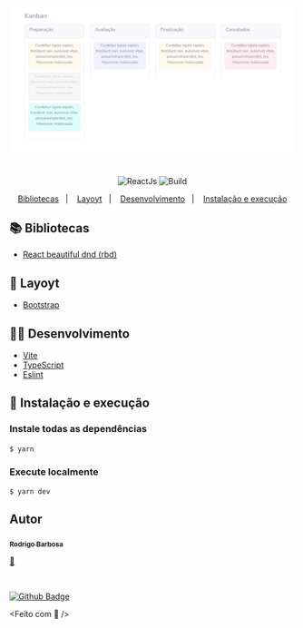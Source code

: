 <p align="center">
    <img
      alt="API Node"
      title="API Node"
      src="images/kanban.png"
    />
</p>

<h1></h1>

<p align="center">
  <img alt="ReactJs" src="https://img.shields.io/badge/ReactJs-%3E%3D%2017-green?style=flat-square" />
  <img alt="Build" src="https://img.shields.io/badge/build-passing-green?style=flat-square" />
</p>

<p align="center">
  <a href="#-bibliotecas">Bibliotecas</a>&nbsp;&nbsp;&nbsp;|&nbsp;&nbsp;&nbsp;
  <a href="#-layoyt">Layoyt</a>&nbsp;&nbsp;&nbsp;|&nbsp;&nbsp;&nbsp;
  <a href="#-desenvolvimento">Desenvolvimento</a>&nbsp;&nbsp;&nbsp;|&nbsp;&nbsp;&nbsp;
  <a href="#-Instalação-e-execução">Instalação e execução</a>
</p>


## 📚 Bibliotecas

- [React beautiful dnd (rbd)](https://github.com/atlassian/react-beautiful-dnd)


## 🎨 Layoyt
- [Bootstrap](https://getbootstrap.com/)

## 🧑‍🔧 Desenvolvimento

- [Vite](https://vitejs.dev/)
- [TypeScript](https://www.typescriptlang.org/)
- [Eslint](https://www.npmjs.com/package/eslint)

## 🧩 Instalação e execução

### Instale todas as dependências
    $ yarn

### Execute localmente
    $ yarn dev


## Autor

<a href="https://www.linkedin.com/in/rodrigo-barbosa-7a1429157/">
 <sub>
    <b>Rodrigo Barbosa</b>
 </sub>
</a>

<a href="#" title="Rocket">🚀</a>

 <br />

[![Github Badge](https://img.shields.io/github/followers/rodrigobarbosa12?style=social&link=https://github.com/rodrigobarbosa12)](https://github.com/rodrigobarbosa12)

<Feito com 💙 />
